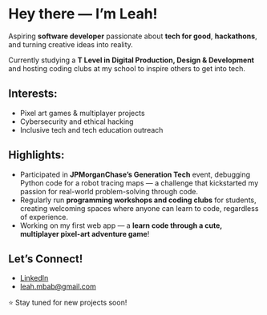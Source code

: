 # Hey there — I’m Leah!

Aspiring **software developer** passionate about **tech for good**, **hackathons**, and turning creative ideas into reality.

Currently studying a **T Level in Digital Production, Design & Development** and hosting coding clubs at my school to inspire others to get into tech.



## Interests:
- Pixel art games & multiplayer projects  
- Cybersecurity and ethical hacking  
- Inclusive tech and tech education outreach  



## Highlights:
- Participated in **JPMorganChase’s Generation Tech** event, debugging Python code for a robot tracing maps — a challenge that kickstarted my passion for real-world problem-solving through code.
- Regularly run **programming workshops and coding clubs** for students, creating welcoming spaces where anyone can learn to code, regardless of experience.
- Working on my first web app — a **learn code through a cute, multiplayer pixel-art adventure game**!



## Let’s Connect!
- [LinkedIn]([https://www.linkedin.com/in/yourprofile](https://www.linkedin.com/in/leahmbabaali-4abc23/))
- leah.mbab@gmail.com  



⭐️ Stay tuned for new projects soon!


